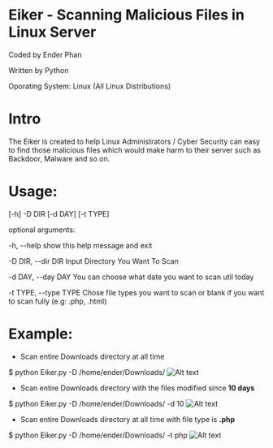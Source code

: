 # Eiker - Scanning Malicious Files in Linux Server

Coded by Ender Phan

Written by Python 

Oporating System: Linux (All Linux Distributions)

# Intro

The Eiker is created to help Linux Administrators / Cyber Security can easy to find those malicious files which 
would make harm to their server such as Backdoor, Malware and so on.

# Usage: 

[-h] -D DIR [-d DAY] [-t TYPE]

optional arguments:

  -h, --help            show this help message and exit
  
  -D DIR, --dir DIR     Input Directory You Want To Scan
  
  -d DAY, --day DAY     You can choose what date you want to scan util today
  
  -t TYPE, --type TYPE  Chose file types you want to scan or blank if you want
                        to scan fully (e.g: .php, .html)
                        
# Example:
+ Scan entire Downloads directory at all time

$ python Eiker.py -D /home/ender/Downloads/
![Alt text](http://i.imgur.com/W3NZ4Bq.png)

+ Scan entire Downloads directory with the files modified since **10 days**

$ python Eiker.py -D /home/ender/Downloads/ -d 10
![Alt text](http://i.imgur.com/pAWROFA.png)

+ Scan entire Downloads directory at all time with file type is **.php**

$ python Eiker.py -D /home/ender/Downloads/ -t php
![Alt text](http://i.imgur.com/ctIPa7s.png)


